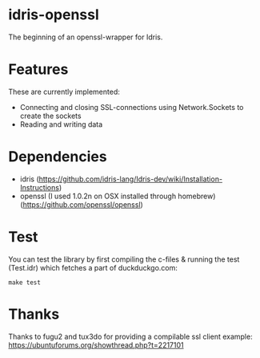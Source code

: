 # idris-openssl
The beginning of an openssl-wrapper for Idris.

# Features
These are currently implemented:
* Connecting and closing SSL-connections using Network.Sockets to create the sockets
* Reading and writing data

# Dependencies
* idris (https://github.com/idris-lang/Idris-dev/wiki/Installation-Instructions)
* openssl (I used 1.0.2n on OSX installed through homebrew) (https://github.com/openssl/openssl)

# Test
You can test the library by first compiling the c-files & running the test (Test.idr) which fetches a part of duckduckgo.com:
```
make test
```

# Thanks
Thanks to fugu2 and tux3do for providing a compilable ssl client example: https://ubuntuforums.org/showthread.php?t=2217101
